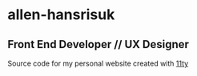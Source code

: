 # allen-hansrisuk

## Front End Developer // UX Designer

Source code for my personal website created with [11ty](https://www.11ty.dev/)

